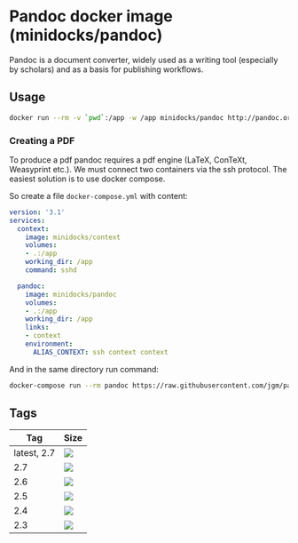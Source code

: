 Pandoc docker image (minidocks/pandoc)
======================================

Pandoc is a document converter, widely used as a writing tool (especially by scholars) and as a basis for publishing
workflows.

Usage
-----

```bash
docker run --rm -v `pwd`:/app -w /app minidocks/pandoc http://pandoc.org/MANUAL.html -t markdown
```

### Creating a PDF

To produce a pdf pandoc requires a pdf engine (LaTeX, ConTeXt, Weasyprint etc.). We must connect
two containers via the ssh protocol. The easiest solution is to use docker compose.

So create a file `docker-compose.yml` with content:
```yaml
version: '3.1'
services:
  context:
    image: minidocks/context
    volumes:
    - .:/app
    working_dir: /app
    command: sshd

  pandoc:
    image: minidocks/pandoc
    volumes:
    - .:/app
    working_dir: /app
    links:
    - context
    environment:
      ALIAS_CONTEXT: ssh context context
```

And in the same directory run command:
```bash
docker-compose run --rm pandoc https://raw.githubusercontent.com/jgm/pandoc/master/MANUAL.txt -t context -o manual.pdf
```

Tags
----

 Tag         | Size
 ----------- | ----
 latest, 2.7 | [![](https://images.microbadger.com/badges/image/minidocks/pandoc.svg)](https://microbadger.com/images/minidocks/pandoc)
 2.7         | [![](https://images.microbadger.com/badges/image/minidocks/pandoc:2.7.svg)](https://microbadger.com/images/minidocks/pandoc:2.7)
 2.6         | [![](https://images.microbadger.com/badges/image/minidocks/pandoc:2.6.svg)](https://microbadger.com/images/minidocks/pandoc:2.6)
 2.5         | [![](https://images.microbadger.com/badges/image/minidocks/pandoc:2.5.svg)](https://microbadger.com/images/minidocks/pandoc:2.5)
 2.4         | [![](https://images.microbadger.com/badges/image/minidocks/pandoc:2.4.svg)](https://microbadger.com/images/minidocks/pandoc:2.4)
 2.3         | [![](https://images.microbadger.com/badges/image/minidocks/pandoc:2.3.svg)](https://microbadger.com/images/minidocks/pandoc:2.3)
